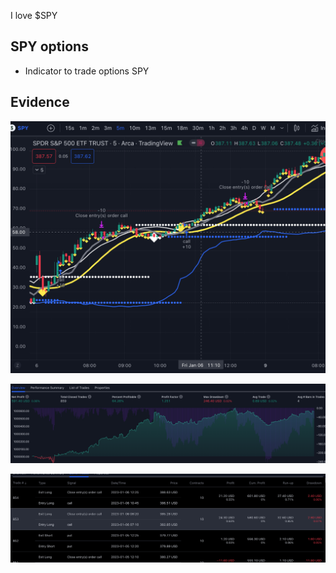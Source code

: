 I love $SPY

## SPY options
- Indicator to trade options SPY

## Evidence

![Alt text](https://github.com/dearvn/SPY-options/raw/main/s1.png?raw=true "s1")


![Alt text](https://github.com/dearvn/SPY-options/raw/main/s2.png?raw=true "s2")


![Alt text](https://github.com/dearvn/SPY-options/raw/main/s3.png?raw=true "s3")

